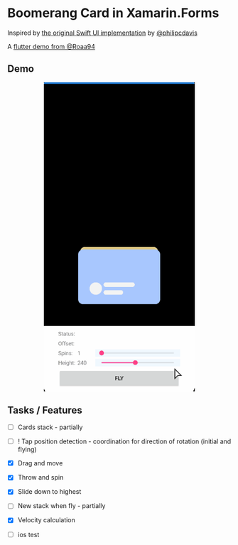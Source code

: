 # Boomerang Card in Xamarin.Forms

Inspired by [the original Swift UI implementation](https://twitter.com/philipcdavis/status/1534192823792128000) by [@philipcdavis](https://twitter.com/philipcdavis)  

A [flutter demo from @Roaa94](https://github.com/Roaa94/flutter_cool_card_swiper)



## Demo


<p align="center">
	<img align="center" src=".\demo\v3.gif" width="340" />
</p>



## Tasks / Features

- [ ] Cards stack - partially
- [ ] ! Tap position detection - coordination for direction of rotation (initial and flying)
- [x] Drag and move
- [x] Throw and spin
- [x] Slide down to highest
- [ ]   New stack when fly - partially
- [x]   Velocity calculation
- [ ]   ios test

